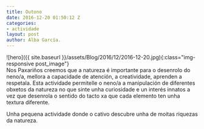 ```yaml
---
title: Outono
date: 2016-12-20 01:50:12 Z
categories:
- actividade
layout: post
author: Alba García.
---
```


![hero]({{ site.baseurl }}/assets/Blog/2016/12/2016-12-20.jpg){:class="img-responsive post_image"}
<br>
Nos Paxariños creemos que a natureza é importante para o desenrolo do neno/a, mellora a capacidade de atención, a creatividade, aprenden a respetala.
Esta actividade permitelle o neno/a a manipulación de diferentes obxetos da natureza no que sinte unha curiosidade e un interés innatos a vez que  desenrola o sentido do tacto xa que cada elemento ten unha textura diferente.

Unha pequena actividade donde o cativo descubre unha de moitas riquezas da natureza.




